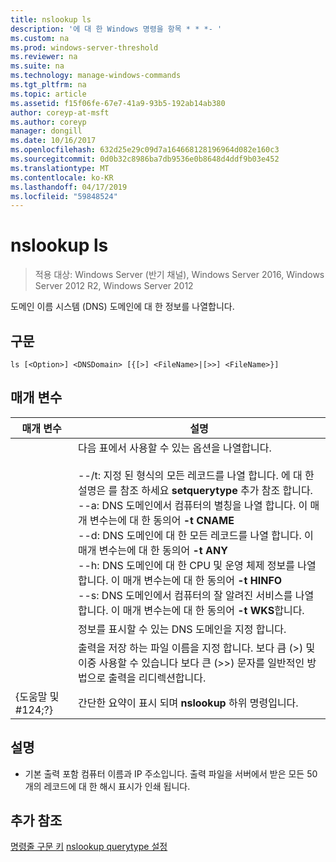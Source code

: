 ```yaml
---
title: nslookup ls
description: '에 대 한 Windows 명령을 항목 * * *- '
ms.custom: na
ms.prod: windows-server-threshold
ms.reviewer: na
ms.suite: na
ms.technology: manage-windows-commands
ms.tgt_pltfrm: na
ms.topic: article
ms.assetid: f15f06fe-67e7-41a9-93b5-192ab14ab380
author: coreyp-at-msft
ms.author: coreyp
manager: dongill
ms.date: 10/16/2017
ms.openlocfilehash: 632d25e29c09d7a164668128196964d082e160c3
ms.sourcegitcommit: 0d0b32c8986ba7db9536e0b8648d4ddf9b03e452
ms.translationtype: MT
ms.contentlocale: ko-KR
ms.lasthandoff: 04/17/2019
ms.locfileid: "59848524"
---
```

# <a name="nslookup-ls"></a>nslookup ls

>적용 대상: Windows Server (반기 채널), Windows Server 2016, Windows Server 2012 R2, Windows Server 2012

도메인 이름 시스템 (DNS) 도메인에 대 한 정보를 나열합니다.
## <a name="syntax"></a>구문
```
ls [<Option>] <DNSDomain> [{[>] <FileName>|[>>] <FileName>}]
```
## <a name="parameters"></a>매개 변수
|매개 변수|설명|
|-------|--------|
|<Option>|다음 표에서 사용할 수 있는 옵션을 나열합니다.<br /><br />--/t: 지정 된 형식의 모든 레코드를 나열 합니다. 에 대 한 설명은 <querytype>를 참조 하세요 **setquerytype** 추가 참조 합니다.<br />--a: DNS 도메인에서 컴퓨터의 별칭을 나열 합니다. 이 매개 변수는에 대 한 동의어 **-t CNAME**<br />--d: DNS 도메인에 대 한 모든 레코드를 나열 합니다. 이 매개 변수는에 대 한 동의어 **-t ANY**<br />--h: DNS 도메인에 대 한 CPU 및 운영 체제 정보를 나열 합니다. 이 매개 변수는에 대 한 동의어 **-t HINFO**<br />--s: DNS 도메인에서 컴퓨터의 잘 알려진 서비스를 나열 합니다. 이 매개 변수는에 대 한 동의어 **-t WKS**합니다.|
|<DNSDomain>|정보를 표시할 수 있는 DNS 도메인을 지정 합니다.|
|<FileName>|출력을 저장 하는 파일 이름을 지정 합니다. 보다 큼 (>) 및 이중 사용할 수 있습니다 보다 큰 (>>) 문자를 일반적인 방법으로 출력을 리디렉션합니다.|
|{도움말 및 #124;?}|간단한 요약이 표시 되며 **nslookup** 하위 명령입니다.|
## <a name="remarks"></a>설명
-   기본 출력 포함 컴퓨터 이름과 IP 주소입니다. 출력 파일을 서버에서 받은 모든 50 개의 레코드에 대 한 해시 표시가 인쇄 됩니다.
## <a name="additional-references"></a>추가 참조
[명령줄 구문 키](command-line-syntax-key.md)
[nslookup querytype 설정](nslookup-set-querytype.md)
